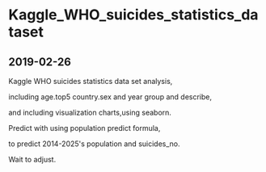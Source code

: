 # Kaggle_WHO_suicides_statistics_dataset


## 2019-02-26

Kaggle WHO suicides statistics data set analysis,

including age.top5 country.sex and year group and describe,

and including visualization charts,using seaborn.

Predict with using population predict formula,

to predict 2014-2025's population and suicides_no.

Wait to adjust.



